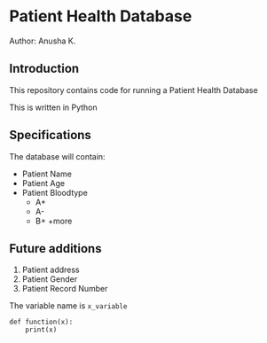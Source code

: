 # Patient Health Database

Author: Anusha K.

## Introduction
This repository contains code for running a Patient Health Database

This is written in Python

## Specifications
The database will contain:
* Patient Name
* Patient Age
* Patient Bloodtype
	- A+
	- A-
	- B+
		+more

## Future additions
1. Patient address
2. Patient Gender
3. Patient Record Number

The variable name is `x_variable`

```
def function(x):
	print(x)
```
